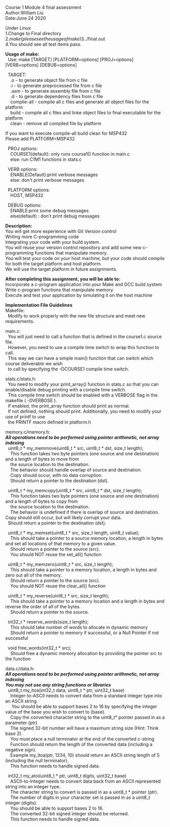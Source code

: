 Course 1 Module 4 final assessment  
Author:William Liu  
Date:June 24 2020  
  
Under Linux  
1.Change to Final directory  
2.$make(please see the usage of make)  
3.$./final.out  
4.You should see all test items pass.  

**Usage of make:**  
&nbsp;&nbsp;Use: make [TARGET] [PLATFORM=options] [PROJ=options] [VERB=options] [DEBUB=options]  
  
&nbsp;&nbsp;TARGET:  
&nbsp;&nbsp;&nbsp;&nbsp;<FILE>.o - to generate object file from c file  
&nbsp;&nbsp;&nbsp;&nbsp;<FILE>.i - to generate preprocessed file from c file  
&nbsp;&nbsp;&nbsp;&nbsp;<FILE>.asm - to generate assembly file from c file  
&nbsp;&nbsp;&nbsp;&nbsp;<FILE>.d - to generate dependency files from c file  
&nbsp;&nbsp;&nbsp;&nbsp;complie-all - compile all c files and generate all object files for the platform  
&nbsp;&nbsp;&nbsp;&nbsp;build - compile all c files and linke object files to final executable for the platform  
&nbsp;&nbsp;&nbsp;&nbsp;clean - remove all compiled file by platform  
  
If you want to execute compile-all build clean for MSP432  
Please add PLATFORM=MSP432  
 
&nbsp;&nbsp;PROJ options:  
&nbsp;&nbsp;&nbsp;&nbsp;COURSE1(default): only runs course1() function in main.c  
&nbsp;&nbsp;&nbsp;&nbsp;else: run C1M1 functions in stats.c  

&nbsp;&nbsp;VERB options:  
&nbsp;&nbsp;&nbsp;&nbsp;ENABLE(Default):print verbose messages  
&nbsp;&nbsp;&nbsp;&nbsp;else: don't print verbose messages  
  
&nbsp;&nbsp;PLATFORM options:  
&nbsp;&nbsp;&nbsp;&nbsp;HOST, MSP432  

&nbsp;&nbsp;DEBUG options:  
&nbsp;&nbsp;&nbsp;&nbsp;ENABLE:print some debug messages  
&nbsp;&nbsp;&nbsp;&nbsp;else(default) : don't print debug messages  
    
**Description:**  
You will get more experience with Git Version control  
Writing more C-programming code  
Integrating your code with your build system.  
You will reuse your version control repository and add some new c-programming functions that manipulate memory.  
You will test your code on your host machine, but your code should compile for both the target platform and host platform.  
We will use the target platform in future assignments.  
  
**After completing this assignment, you will be able to:**  
Incorporate a c-program application into your Make and GCC build system  
Write c-program functions that manipulate memory  
Execute and test your application by simulating it on the host machine  
  
**Implementation File Guidelines**  
Makefile:  
&nbsp;&nbsp;Modify to work properly with the new file structure and meet new requirements.  
  
main.c:  
&nbsp;&nbsp;You will just need to call a function that is defined in the course1.c source file.  
&nbsp;&nbsp;However, you need to use a compile time switch to wrap this function to call.  
&nbsp;&nbsp;This way we can have a simple main() function that can switch which course deliverable we wish  
&nbsp;&nbsp;to call by specifying the -DCOURSE1 compile time switch.  
  
stats.c/stats.h:  
&nbsp;&nbsp;You need to modify your print_array() function in stats.c so that you can enable/disable debug printing with a compile time switch.  
&nbsp;&nbsp;This compile time switch should be enabled with a VERBOSE flag in the makefile ( -DVERBOSE ).  
&nbsp;&nbsp;If enabled, the print_array function should print as normal.  
&nbsp;&nbsp;If not defined, nothing should print. Additionally, you need to modify your use of printf to use  
&nbsp;&nbsp;the PRINTF macro defined in platform.h  

memory.c/memory.h:  
***All operations need to be performed using pointer arithmetic, not array indexing***  
&nbsp;&nbsp;uint8_t * my_memmove(uint8_t * src, uint8_t * dst, size_t length);  
&nbsp;&nbsp;&nbsp;&nbsp;This function takes two byte pointers (one source and one destination) and a length of bytes to move from  
&nbsp;&nbsp;&nbsp;&nbsp;the source location to the destination.  
&nbsp;&nbsp;&nbsp;&nbsp;The behavior should handle overlap of source and destination.  
&nbsp;&nbsp;&nbsp;&nbsp;Copy should occur, with no data corruption.  
&nbsp;&nbsp;&nbsp;&nbsp;Should return a pointer to the destination (dst).  
  
&nbsp;&nbsp;uint8_t * my_memcopy(uint8_t * src, uint8_t * dst, size_t length);  
&nbsp;&nbsp;&nbsp;&nbsp;This function takes two byte pointers (one source and one destination) and a length of bytes to copy from  
&nbsp;&nbsp;&nbsp;&nbsp;the source location to the destination.  
&nbsp;&nbsp;&nbsp;&nbsp;The behavior is undefined if there is overlap of source and destination. Copy should still occur, but will likely corrupt your data.  
&nbsp;&nbsp;Should return a pointer to the destination (dst).  
  
&nbsp;&nbsp;uint8_t * my_memset(uint8_t * src, size_t length, uint8_t value);  
&nbsp;&nbsp;&nbsp;&nbsp;This should take a pointer to a source memory location, a length in bytes and set all locations of that memory to a given value.  
&nbsp;&nbsp;&nbsp;&nbsp;Should return a pointer to the source (src).  
&nbsp;&nbsp;&nbsp;&nbsp;You should NOT reuse the set_all() function  
  
&nbsp;&nbsp;uint8_t * my_memzero(uint8_t * src, size_t length);  
&nbsp;&nbsp;&nbsp;&nbsp;This should take a pointer to a memory location, a length in bytes and zero out all of the memory.  
&nbsp;&nbsp;&nbsp;&nbsp;Should return a pointer to the source (src).  
&nbsp;&nbsp;&nbsp;&nbsp;You should NOT reuse the clear_all() function  
  
&nbsp;&nbsp;uint8_t * my_reverse(uint8_t * src, size_t length);  
&nbsp;&nbsp;&nbsp;&nbsp;This should take a pointer to a memory location and a length in bytes and reverse the order of all of the bytes.  
&nbsp;&nbsp;&nbsp;&nbsp;Should return a pointer to the source.  
  
&nbsp;&nbsp;int32_t * reserve_words(size_t length);  
&nbsp;&nbsp;&nbsp;&nbsp;This should take number of words to allocate in dynamic memory  
&nbsp;&nbsp;&nbsp;&nbsp;Should return a pointer to memory if successful, or a Null Pointer if not successful  
  
&nbsp;&nbsp;void free_words(int32_t * src);  
&nbsp;&nbsp;&nbsp;&nbsp;Should free a dynamic memory allocation by providing the pointer src to the function  
  
data.c/data.h:  
***All operations need to be performed using pointer arithmetic, not array indexing  
You may not use any string functions or libraries***  
&nbsp;&nbsp;uint8_t my_itoa(int32_t data, uint8_t * ptr, uint32_t base)  
&nbsp;&nbsp;&nbsp;&nbsp;Integer-to-ASCII needs to convert data from a standard integer type into an ASCII string.   
&nbsp;&nbsp;&nbsp;&nbsp;&nbsp;You should be able to support bases 2 to 16 by specifying the integer value of the base you wish to convert to (base).  
&nbsp;&nbsp;&nbsp;&nbsp;Copy the converted character string to the uint8_t* pointer passed in as a parameter (ptr)  
&nbsp;&nbsp;&nbsp;&nbsp;The signed 32-bit number will have a maximum string size (Hint: Think base 2).  
&nbsp;&nbsp;&nbsp;&nbsp;You must place a null terminator at the end of the converted c-string  
&nbsp;&nbsp;&nbsp;&nbsp;Function should return the length of the converted data (including a negative sign).  
&nbsp;&nbsp;&nbsp;&nbsp;Example my_itoa(ptr, 1234, 10) should return an ASCII string length of 5 (including the null terminator).  
&nbsp;&nbsp;&nbsp;&nbsp;This function needs to handle signed data.  
  
&nbsp;&nbsp;int32_t my_atoi(uint8_t * ptr, uint8_t digits, uint32_t base)  
&nbsp;&nbsp;&nbsp;&nbsp;ASCII-to-Integer needs to convert data back from an ASCII represented string into an integer type.  
&nbsp;&nbsp;&nbsp;&nbsp;The character string to convert is passed in as a uint8_t * pointer (ptr).  
&nbsp;&nbsp;&nbsp;&nbsp;The number of digits in your character set is passed in as a uint8_t integer (digits).  
&nbsp;&nbsp;&nbsp;&nbsp;You should be able to support bases 2 to 16.  
&nbsp;&nbsp;&nbsp;&nbsp;The converted 32-bit signed integer should be returned.  
&nbsp;&nbsp;&nbsp;&nbsp;This function needs to handle signed data.  
